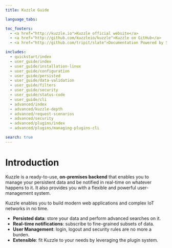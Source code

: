 ```yaml
---
title: Kuzzle Guide

language_tabs:

toc_footers:
  - <a href="http://kuzzle.io">Kuzzle official website</a>
  - <a href="http://github.com/kuzzleio/kuzzle">Kuzzle on GitHub</a>
  - <a href="http://github.com/tripit/slate">Documentation Powered by Slate</a>

includes:
  - quickstart/index
  - user_guide/index
  - user_guide/installation-linux
  - user_guide/configuration
  - user_guide/persisted
  - user_guide/data-validation
  - user_guide/filters
  - user_guide/security
  - user_guide/status-code
  - user_guide/cli
  - advanced/index
  - advanced/kuzzle-depth
  - advanced/request-scenarios
  - advanced/security
  - advanced/plugins/index
  - advanced/plugins/managing-plugins-cli

search: true
---
```


# Introduction

Kuzzle is a ready-to-use, **on-premises backend** that enables you to manage your persistent data and be notified in real-time on whatever happens to it. It also provides you with a flexible and powerful user-management system.

Kuzzle enables you to build modern web applications and complex IoT networks in no time.

* **Persisted data**: store your data and perform advanced searches on it.
* **Real-time notifications**: subscribe to fine-grained subsets of data.
* **User Management**: login, logout and security rules are no more a burden.
* **Extensible**: fit Kuzzle to your needs by leveraging the plugin system.
